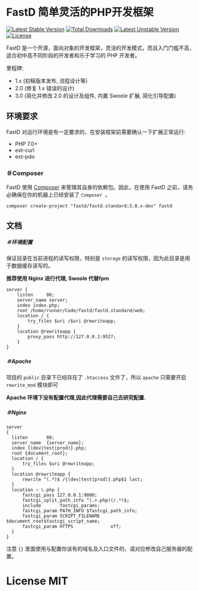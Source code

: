 # FastD 简单灵活的PHP开发框架

[![Latest Stable Version](https://poser.pugx.org/fastd/fastd/v/stable)](https://packagist.org/packages/fastd/fastd) [![Total Downloads](https://poser.pugx.org/fastd/fastd/downloads)](https://packagist.org/packages/fastd/fastd) [![Latest Unstable Version](https://poser.pugx.org/fastd/fastd/v/unstable)](https://packagist.org/packages/fastd/fastd) [![License](https://poser.pugx.org/fastd/fastd/license)](https://packagist.org/packages/fastd/fastd)

FastD 是一个开源，面向对象的开发框架，灵活的开发模式，而且入门门槛不高，适合初中高不同阶段的开发者和乐于学习的 PHP 开发者。

里程碑:

* 1.x (初稿版本发布, 流程设计等)
* 2.0 (修复 1.x 错误的设计)
* 3.0 (简化并修改 2.0 的设计及组件, 内置 Swoole 扩展, 简化引导配置)

## 环境要求

FastD 对运行环境是有一定要求的，在安装框架前需要确认一下扩展正常运行:

* PHP 7.0+
* ext-curl
* ext-pdo

### ＃Composer

FastD 使用 [Composer](http://getcomposer.org) 来管理其自身的依赖包。因此，在使用 FastD 之前，请务必确保在你的机器上已经安装了 `Composer `。

```
composer create-project "fastd/fastd.standard:3.0.x-dev" fastd
```

## 文档

##### ＃环境配置

保证目录在当前进程的读写权限，特别是 `storage` 的读写权限，因为此目录是用于数据缓存读写的。

**推荐使用 Nginx 进行代理, Swoole 代替fpm**

```
server {
    listen     80;
    server_name server;
    index index.php;
    root /home/runner/Code/fastd/fastd.standard/web;
    location / {
        try_files $uri /$uri @rewriteapp;
    }
    location @rewriteapp {
        proxy_pass http://127.0.0.1:9527;
    }
}
```

##### ＃Apache

项目的 `public` 目录下已经存在了 `.htaccess` 文件了，所以 `apache` 只需要开启 `rewrite_mod` 模块即可

**Apache 环境下没有配置代理,因此代理需要自己去研究配置.**

##### ＃Nginx

```
server
{
  listen       80;
  server_name  {server_name};
  index {(dev|test|prod)}.php;
  root {document_root};
  location / {
      try_files $uri @rewriteapp;
  }
  location @rewriteapp {
      rewrite ^(.*)$ /{(dev|test|prod)}.php$1 last;
  }
  location ~ \.php {
      fastcgi_pass 127.0.0.1:9000;
      fastcgi_split_path_info ^(.+.php)(/.*)$;
      include       fastcgi_params;
      fastcgi_param PATH_INFO $fastcgi_path_info;
      fastcgi_param SCRIPT_FILENAME $document_root$fastcgi_script_name;
      fastcgi_param HTTPS              off;
  }
}
```

注意 `{}` 里面使用与配置你该有的域名及入口文件的，请对应修改自己服务器的配置。

# License MIT
